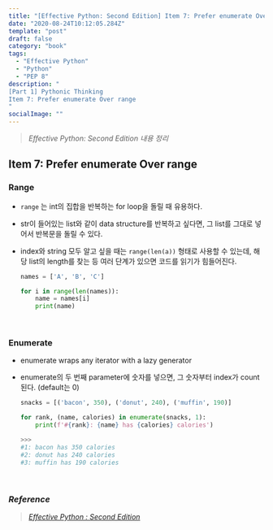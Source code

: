 ```yaml
---
title: "[Effective Python: Second Edition] Item 7: Prefer enumerate Over range"
date: "2020-08-24T10:12:05.284Z"
template: "post"
draft: false
category: "book"
tags:
  - "Effective Python"
  - "Python"
  - "PEP 8"
description: "
[Part 1] Pythonic Thinking
Item 7: Prefer enumerate Over range
"
socialImage: ""
---
```



> _Effective Python: Second Edition 내용 정리_

## Item 7: Prefer enumerate Over range

### Range

- `range` 는 int의 집합을 반복하는 for loop을 돌릴 때 유용하다.
- str이 들어있는 list와 같이 data structure를 반복하고 싶다면, 그 list를 그대로 넣어서 반복문을 돌릴 수 있다.

- index와 string 모두 알고 싶을 때는 `range(len(a))` 형태로 사용할 수 있는데, 해당 list의 length를 찾는 등 여러 단계가 있으면 코드를 읽기가 힘들어진다.

    ```python
    names = ['A', 'B', 'C']

    for i in range(len(names)):
    	name = names[i]
    	print(name)
    ```

<br>

### Enumerate

- enumerate wraps any iterator with a lazy generator
- enumerate의 두 번째 parameter에 숫자를 넣으면, 그 숫자부터 index가 count 된다. (default는 0)

    ```python
    snacks = [('bacon', 350), ('donut', 240), ('muffin', 190)]

    for rank, (name, calories) in enumerate(snacks, 1):
    	print(f'#{rank}: {name} has {calories} calories')

    >>>
    #1: bacon has 350 calories
    #2: donut has 240 calories
    #3: muffin has 190 calories
    ```


<br>

### _Reference_
> [_Effective Python : Second Edition_](https://effectivepython.com/)  